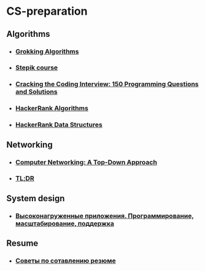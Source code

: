 # CS-preparation

**Algorithms**
----
- ### [Grokking Algorithms](https://www.amazon.com/Grokking-Algorithms-illustrated-programmers-curious/dp/1617292230)
- ### [Stepik course](https://stepik.org/course/1547/)
- ### [Cracking the Coding Interview: 150 Programming Questions and Solutions](https://www.goodreads.com/book/show/12544648-cracking-the-coding-interview)
- ### [HackerRank Algorithms](https://www.youtube.com/watch?v=KEEKn7Me-ms&list=PLI1t_8YX-ApvMthLj56t1Rf-Buio5Y8KL)
- ### [HackerRank Data Structures](https://www.youtube.com/watch?v=IhJGJG-9Dx8&list=PLI1t_8YX-Apv-UiRlnZwqqrRT8D1RhriX)

**Networking**
----
- ### [Computer Networking: A Top-Down Approach](https://www.bau.edu.jo/UserPortal/UserProfile/PostsAttach/10617_1870_1.pdf)
- ### [TL;DR](http://it.mmcs.sfedu.ru/wiki/%D0%9A%D0%BE%D0%BD%D1%81%D0%BF%D0%B5%D0%BA%D1%82_%D0%BB%D0%B5%D0%BA%D1%86%D0%B8%D0%B9_%C2%AB%D0%9A%D0%BE%D0%BC%D0%BF%D1%8C%D1%8E%D1%82%D0%B5%D1%80%D0%BD%D1%8B%D0%B5_%D1%81%D0%B5%D1%82%D0%B8%C2%BB)

**System design**
----
-  ### [Высоконагруженные приложения. Программирование, масштабирование, поддержка](https://www.goodreads.com/book/show/38736596)

**Resume**
----
- ### [Советы по сотавлению резюме](https://s3.eu-central-1.amazonaws.com/assets-mkdev/posts/misc/dva-desyatka-sovetov-kak-ne-nuzhno-pisat-rezyume-i-kak-nuzhno.pdf)
